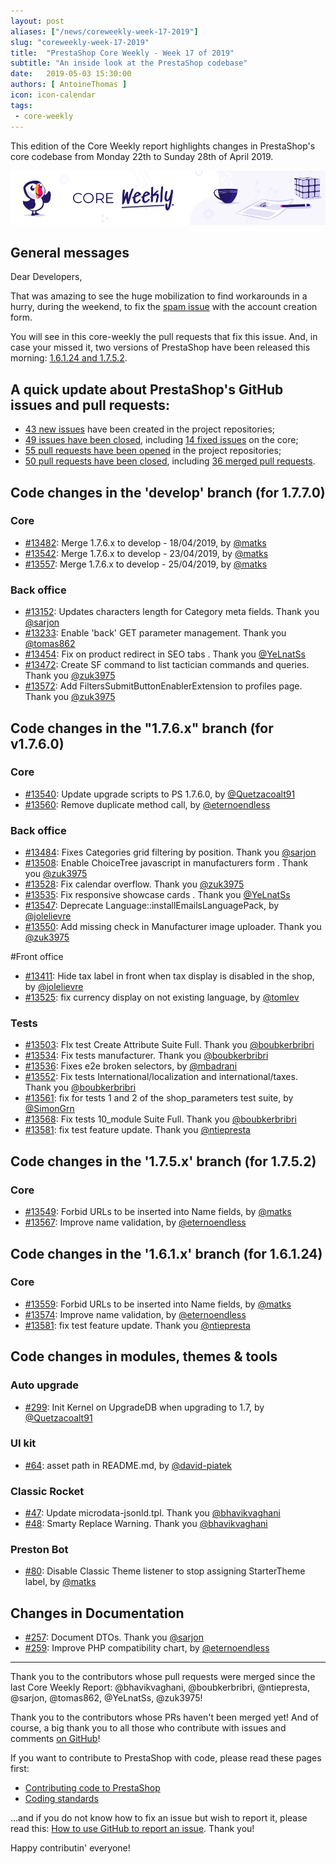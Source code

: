 ```yaml
---
layout: post
aliases: ["/news/coreweekly-week-17-2019"]
slug: "coreweekly-week-17-2019"
title:  "PrestaShop Core Weekly - Week 17 of 2019"
subtitle: "An inside look at the PrestaShop codebase"
date:   2019-05-03 15:30:00
authors: [ AntoineThomas ]
icon: icon-calendar
tags:
 - core-weekly
---
```


This edition of the Core Weekly report highlights changes in PrestaShop's core codebase from Monday 22th to Sunday 28th of April 2019.

![Core Weekly banner](/assets/images/2018/12/banner-core-weekly.jpg)


## General messages

Dear Developers,

That was amazing to see the huge mobilization to find workarounds in a hurry, during the weekend, to fix the [spam issue](http://build.prestashop.com/news/fighting-against-spamming-again/) with the account creation form.

You will see in this core-weekly the pull requests that fix this issue. And, in case your missed it, two versions of PrestaShop have been released this morning: [1.6.1.24 and 1.7.5.2](http://build.prestashop.com/news/prestashop-1-7-5-2-1-6-1-24-maintenance-release/). 


## A quick update about PrestaShop's GitHub issues and pull requests:

- [43 new issues](https://github.com/search?q=org%3APrestaShop+is%3Apublic++-repo%3Aprestashop%2Fprestashop.github.io++is%3Aissue+created%3A2019-04-22..2019-04-28) have been created in the project repositories;
- [49 issues have been closed](https://github.com/search?q=org%3APrestaShop+is%3Apublic++-repo%3Aprestashop%2Fprestashop.github.io++is%3Aissue+closed%3A2019-04-22..2019-04-28), including [14 fixed issues](https://github.com/search?q=org%3APrestaShop+is%3Apublic++-repo%3Aprestashop%2Fprestashop.github.io++is%3Aissue+label%3Afixed+closed%3A2019-04-22..2019-04-28) on the core;
- [55 pull requests have been opened](https://github.com/search?q=org%3APrestaShop+is%3Apublic++-repo%3Aprestashop%2Fprestashop.github.io++is%3Apr+created%3A2019-04-22..2019-04-28) in the project repositories;
- [50 pull requests have been closed](https://github.com/search?q=org%3APrestaShop+is%3Apublic++-repo%3Aprestashop%2Fprestashop.github.io++is%3Apr+closed%3A2019-04-22..2019-04-28), including [36 merged pull requests](https://github.com/search?q=org%3APrestaShop+is%3Apublic++-repo%3Aprestashop%2Fprestashop.github.io++is%3Apr+merged%3A2019-04-22..2019-04-28).


## Code changes in the 'develop' branch (for 1.7.7.0)

### Core

* [#13482](https://github.com/PrestaShop/PrestaShop/pull/13482): Merge 1.7.6.x to develop - 18/04/2019, by [@matks](https://github.com/matks)
* [#13542](https://github.com/PrestaShop/PrestaShop/pull/13542): Merge 1.7.6.x to develop - 23/04/2019, by [@matks](https://github.com/matks)
* [#13557](https://github.com/PrestaShop/PrestaShop/pull/13557): Merge 1.7.6.x to develop - 25/04/2019, by [@matks](https://github.com/matks)


### Back office

* [#13152](https://github.com/PrestaShop/PrestaShop/pull/13152): Updates characters length for Category meta fields. Thank you [@sarjon](https://github.com/sarjon)
* [#13233](https://github.com/PrestaShop/PrestaShop/pull/13233): Enable 'back' GET parameter management. Thank you [@tomas862](https://github.com/tomas862)
* [#13454](https://github.com/PrestaShop/PrestaShop/pull/13454): Fix on product redirect in SEO tabs . Thank you [@YeLnatSs](https://github.com/YeLnatSs)
* [#13472](https://github.com/PrestaShop/PrestaShop/pull/13472): Create SF command to list tactician commands and queries. Thank you [@zuk3975](https://github.com/zuk3975)
* [#13572](https://github.com/PrestaShop/PrestaShop/pull/13572): Add FiltersSubmitButtonEnablerExtension to profiles page. Thank you [@zuk3975](https://github.com/zuk3975)


## Code changes in the "1.7.6.x" branch (for v1.7.6.0)

### Core

* [#13540](https://github.com/PrestaShop/PrestaShop/pull/13540): Update upgrade scripts to PS 1.7.6.0, by [@Quetzacoalt91](https://github.com/Quetzacoalt91)
* [#13560](https://github.com/PrestaShop/PrestaShop/pull/13560): Remove duplicate method call, by [@eternoendless](https://github.com/eternoendless)


### Back office

* [#13484](https://github.com/PrestaShop/PrestaShop/pull/13484): Fixes Categories grid filtering by position. Thank you [@sarjon](https://github.com/sarjon)
* [#13508](https://github.com/PrestaShop/PrestaShop/pull/13508): Enable ChoiceTree javascript in manufacturers form . Thank you [@zuk3975](https://github.com/zuk3975)
* [#13528](https://github.com/PrestaShop/PrestaShop/pull/13528): Fix calendar overflow. Thank you [@zuk3975](https://github.com/zuk3975)
* [#13535](https://github.com/PrestaShop/PrestaShop/pull/13535): Fix responsive showcase cards . Thank you [@YeLnatSs](https://github.com/YeLnatSs)
* [#13547](https://github.com/PrestaShop/PrestaShop/pull/13547): Deprecate Language::installEmailsLanguagePack, by [@jolelievre](https://github.com/jolelievre)
* [#13550](https://github.com/PrestaShop/PrestaShop/pull/13550): Add missing check in Manufacturer image uploader. Thank you [@zuk3975](https://github.com/zuk3975)


#Front office

* [#13411](https://github.com/PrestaShop/PrestaShop/pull/13411): Hide tax label in front when tax display is disabled in the shop, by [@jolelievre](https://github.com/jolelievre)
* [#13525](https://github.com/PrestaShop/PrestaShop/pull/13525): fix currency display on not existing language, by [@tomlev](https://github.com/tomlev)


### Tests

* [#13503](https://github.com/PrestaShop/PrestaShop/pull/13503): FIx test Create Attribute Suite Full. Thank you [@boubkerbribri](https://github.com/boubkerbribri)
* [#13534](https://github.com/PrestaShop/PrestaShop/pull/13534): Fix tests manufacturer. Thank you [@boubkerbribri](https://github.com/boubkerbribri)
* [#13536](https://github.com/PrestaShop/PrestaShop/pull/13536): Fixes e2e broken selectors, by [@mbadrani](https://github.com/mbadrani)
* [#13552](https://github.com/PrestaShop/PrestaShop/pull/13552): Fix tests International/localization and international/taxes. Thank you [@boubkerbribri](https://github.com/boubkerbribri)
* [#13561](https://github.com/PrestaShop/PrestaShop/pull/13561): fix for tests 1 and 2 of the shop_parameters test suite, by [@SimonGrn](https://github.com/SimonGrn)
* [#13568](https://github.com/PrestaShop/PrestaShop/pull/13568): Fix tests 10_module Suite Full. Thank you [@boubkerbribri](https://github.com/boubkerbribri)
* [#13581](https://github.com/PrestaShop/PrestaShop/pull/13581): fix test feature update. Thank you [@ntiepresta](https://github.com/ntiepresta)


## Code changes in the '1.7.5.x' branch (for 1.7.5.2)

### Core

* [#13549](https://github.com/PrestaShop/PrestaShop/pull/13549): Forbid URLs to be inserted into Name fields, by [@matks](https://github.com/matks)
* [#13567](https://github.com/PrestaShop/PrestaShop/pull/13567): Improve name validation, by [@eternoendless](https://github.com/eternoendless)


## Code changes in the '1.6.1.x' branch (for 1.6.1.24)

### Core

* [#13559](https://github.com/PrestaShop/PrestaShop/pull/13559): Forbid URLs to be inserted into Name fields, by [@matks](https://github.com/matks)
* [#13574](https://github.com/PrestaShop/PrestaShop/pull/13574): Improve name validation, by [@eternoendless](https://github.com/eternoendless)
* [#13581](https://github.com/PrestaShop/PrestaShop/pull/13581): fix test feature update. Thank you [@ntiepresta](https://github.com/ntiepresta)


## Code changes in modules, themes & tools

### Auto upgrade

* [#299](https://github.com/PrestaShop/autoupgrade/pull/299): Init Kernel on UpgradeDB when upgrading to 1.7, by [@Quetzacoalt91](https://github.com/Quetzacoalt91)


### UI kit

* [#64](https://github.com/PrestaShop/prestashop-ui-kit/pull/64): asset path in README.md, by [@david-piatek](https://github.com/david-piatek)


### Classic Rocket

* [#47](https://github.com/PrestaShop/classic-rocket/pull/47): Update microdata-jsonld.tpl. Thank you [@bhavikvaghani](https://github.com/bhavikvaghani)
* [#48](https://github.com/PrestaShop/classic-rocket/pull/48): Smarty Replace Warning. Thank you [@bhavikvaghani](https://github.com/bhavikvaghani)


### Preston Bot

* [#80](https://github.com/PrestaShop/prestonbot/pull/80): Disable Classic Theme listener to stop assigning StarterTheme label, by [@matks](https://github.com/matks)


## Changes in Documentation

* [#257](https://github.com/PrestaShop/docs/pull/257): Document DTOs. Thank you [@sarjon](https://github.com/sarjon)
* [#259](https://github.com/PrestaShop/docs/pull/259): Improve PHP compatibility chart, by [@eternoendless](https://github.com/eternoendless)


<hr />

Thank you to the contributors whose pull requests were merged since the last Core Weekly Report: @bhavikvaghani, @boubkerbribri, @ntiepresta, @sarjon, @tomas862, @YeLnatSs, @zuk3975!

Thank you to the contributors whose PRs haven't been merged yet! And of course, a big thank you to all those who contribute with issues and comments [on GitHub](https://github.com/PrestaShop/PrestaShop)!

If you want to contribute to PrestaShop with code, please read these pages first:

 * [Contributing code to PrestaShop](https://devdocs.prestashop.com/1.7/contribute/contribution-guidelines/)
 * [Coding standards](https://devdocs.prestashop.com/1.7/development/coding-standards/)

...and if you do not know how to fix an issue but wish to report it, please read this: [How to use GitHub to report an issue](https://devdocs.prestashop.com/1.7/contribute/contribute-reporting-issues/). Thank you!

Happy contributin' everyone!
